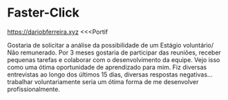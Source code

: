 # Faster-Click

https://dariobferreira.xyz <<<Portif

Gostaria de solicitar a análise da possibilidade de um Estágio voluntário/ Não remunerado.
Por 3 meses gostaria de participar das reuniões, receber pequenas tarefas e colaborar com o desenvolvimento da equipe.
Vejo isso como uma ótima oportunidade de aprendizado para mim.
Fiz diversas entrevistas ao longo dos últimos 15 dias, diversas respostas negativas... 
trabalhar voluntariamente seria um ótima forma de me desenvolver profissionalmente.
